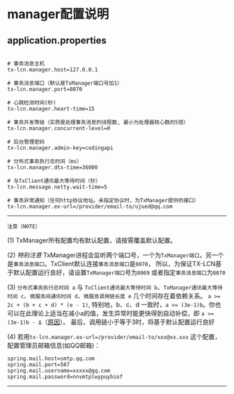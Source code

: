 # manager配置说明

## application.properties
```properties

# 事务消息主机
tx-lcn.manager.host=127.0.0.1

# 事务消息端口（默认是TxManager端口号加1）
tx-lcn.manager.port=8070

# 心跳检测时间(秒)
tx-lcn.manager.heart-time=15

# 事务并发等级（实质是处理事务消息的线程数, 最小为处理器核心数的5倍）
tx-lcn.manager.concurrent-level=0

# 后台管理密码
tx-lcn.manager.admin-key=codingapi

# 分布式事务执行总时间（ms）
tx-lcn.manager.dtx-time=36000

# 与TxClient通讯最大等待时间（秒）
tx-lcn.message.netty.wait-time=5

# 事务异常通知（任何http协议地址。未指定协议时，为TxManager提供的接口）
tx-lcn.manager.ex-url=/provider/email-to/ujued@qq.com
```

----------------
`注意（NOTE）`   

(1) TxManager所有配置均有默认配置，请按需覆盖默认配置。  

(2) *特别注意* TxManager进程会监听两个端口号，一个为`TxManager端口`，另一个是`事务消息端口`。TxClient默认连接`事务消息端口`是`8070`，
所以，为保证TX-LCN基于默认配置运行良好，请设置`TxManager端口`号为`8069` 或者指定`事务消息端口`为`8070`  

(3) `分布式事务执行总时间 a` 与 `TxClient通讯最大等待时间 b`、`TxManager通讯最大等待时间 c`、`微服务间通讯时间 d`、`微服务调用链长度 e` 几个时间存在着依赖关系。
`a >= 2c + (b + c + d) * (e - 1)`, 特别地，b、c、d 一致时，`a >= (3e-1)b`。你也可以在此理论上适当在减小a的值，发生异常时能更快得到自动补偿，即 `a >= (3e-1)b - Δ`（[原因](../fqa.html)）。
最后，调用链小于等于3时，将基于默认配置运行良好

(4) 若用`tx-lcn.manager.ex-url=/provider/email-to/xxx@xx.xxx` 这个配置，配置管理员邮箱信息(如QQ邮箱)：
```properties
spring.mail.host=smtp.qq.com
spring.mail.port=587
spring.mail.username=xxxxx@qq.com
spring.mail.password=nnvmtplwypuybiof
```
 
----------------